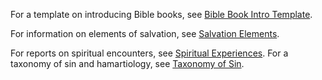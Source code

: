 For a template on introducing Bible books, see [Bible Book Intro Template](./biblebookintrotemplate.md).

For information on elements of salvation, see [Salvation Elements](./salvationelements.md).

For reports on spiritual encounters, see [Spiritual Experiences](./spiritualexperiences.md). 
For a taxonomy of sin and hamartiology, see [Taxonomy of Sin](./hamartiology.md).
